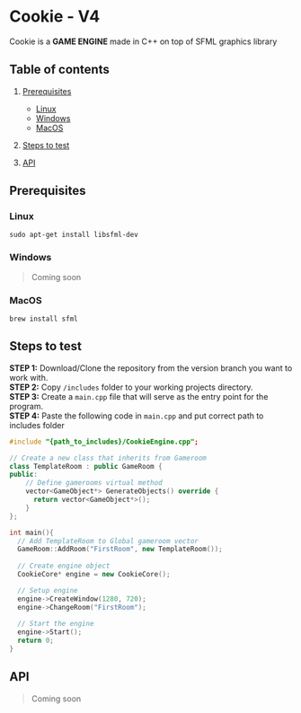 # Cookie - V4
Cookie is a **GAME ENGINE** made in C++ on top of SFML graphics library
## Table of contents
1. [Prerequisites](#prerequisites)

   - [Linux](#linux)
   - [Windows](#windows)
   - [MacOS](#windows)

2. [Steps to test](#steps-to-test)
3. [API](#api)

## Prerequisites

### Linux
```
sudo apt-get install libsfml-dev
```
### Windows
> Coming soon
### MacOS
```
brew install sfml
```

## Steps to test
**STEP 1:** Download/Clone the repository from the version branch you want to work with.  
**STEP 2:** Copy `/includes` folder to your working projects directory.  
**STEP 3:** Create a `main.cpp` file that will serve as the entry point for the program.  
**STEP 4:** Paste the following code in `main.cpp` and put correct path to includes folder
```cpp
#include "{path_to_includes}/CookieEngine.cpp";

// Create a new class that inherits from Gameroom
class TemplateRoom : public GameRoom {
public:
    // Define gamerooms virtual method
    vector<GameObject*> GenerateObjects() override {
      return vector<GameObject*>();
    }
};

int main(){
  // Add TemplateRoom to Global gameroom vector
  GameRoom::AddRoom("FirstRoom", new TemplateRoom());
  
  // Create engine object
  CookieCore* engine = new CookieCore();

  // Setup engine
  engine->CreateWindow(1280, 720);
  engine->ChangeRoom("FirstRoom");
  
  // Start the engine
  engine->Start();
  return 0;
}
```

## API
> Coming soon
